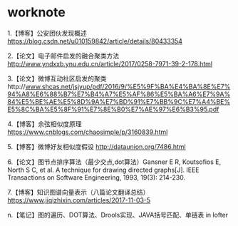 # worknote
1.【博客】公安团伙发现概述 https://blog.csdn.net/u010159842/article/details/80433354  

2.【论文】电子邮件启发的融合聚类方法 http://www.yndxxb.ynu.edu.cn/article/2017/0258-7971-39-2-178.html  

3.【论文】微博互动社区启发的聚类http://www.shcas.net/jsjyup/pdf/2016/9/%E5%9F%BA%E4%BA%8E%E7%94%A8%E6%88%B7%E7%B4%A7%E5%AF%86%E5%BA%A6%E7%9A%84%E5%BE%AE%E5%8D%9A%E7%BD%91%E7%BB%9C%E7%A4%BE%E5%8C%BA%E5%8F%91%E7%8E%B0%E7%AE%97%E6%B3%95.pdf  

4.【博客】余弦相似度原理 https://www.cnblogs.com/chaosimple/p/3160839.html  

5.【博客】微博好友相似度假设 http://dataunion.org/7486.html  

6.【论文】图节点排序算法（最少交点,dot算法）Gansner E R, Koutsofios E, North S C, et al. A technique for drawing directed graphs[J]. IEEE Transactions on Software Engineering, 1993, 19(3): 214-230.   

7.【博客】知识图谱向量表示（八篇论文翻译总结） https://www.jiqizhixin.com/articles/2017-11-03-5   

n.【笔记】图的遍历、DOT算法、Drools实现、JAVA括号匹配、单链表 in lofter




